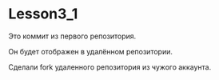# Lesson3_1

Это коммит из первого репозитория.

Он будет отображен в удалённом репозитории.

Сделали fork удаленного репозитория из чужого аккаунта.

